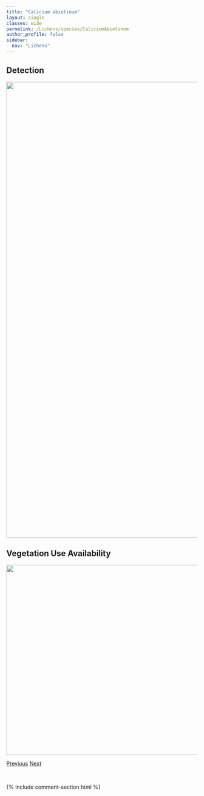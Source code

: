 ```yaml
---
title: "Calicium abietinum"
layout: single
classes: wide
permalink: /Lichens/species/CaliciumAbietinum
author_profile: false
sidebar:
  nav: "Lichens"
---
```


<h2>Detection</h2>

<a href="https://drive.google.com/uc?export=view&id=1UtozuCYSrV3qEnTlcIPdgi7grZRXXib1">
<img src="https://drive.google.com/uc?export=view&id=1UtozuCYSrV3qEnTlcIPdgi7grZRXXib1" height = "1200" width = "800">
</a>


<h2>Vegetation Use Availability</h2>

<a href="https://drive.google.com/uc?export=view&id=1LavgENJluKkma0wsuPXOkPCMtlTlgKkz">
<img src="https://drive.google.com/uc?export=view&id=1LavgENJluKkma0wsuPXOkPCMtlTlgKkz" height = "500" width = "1000">
</a>


<a href="/DevelopmentWebsite/Lichens/species/CaliciopsisCalicioides" class="pagination--pager" title="Caliciopsis calicioides">Previous</a> <a href="/DevelopmentWebsite/Lichens/species/CaliciumAdaequatum" class="pagination--pager" title="Calicium adaequatum">Next</a>

<p>&nbsp;</p>

{% include comment-section.html %}
